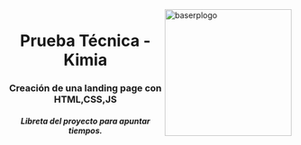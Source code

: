 <img height="225" alt="baserplogo" src="https://avatars.githubusercontent.com/u/48100619?s=400&u=3c1c3417fc3a8bf9ed3eceb9c3092d49914650e7&v=4" align="right">
<div align="center">
  <h1>Prueba Técnica - Kimia</h1>
  <h3>Creación de una landing page con HTML,CSS,JS</h3>
  <h5><i>Libreta del proyecto para apuntar tiempos.</i></h5>
</div>
 